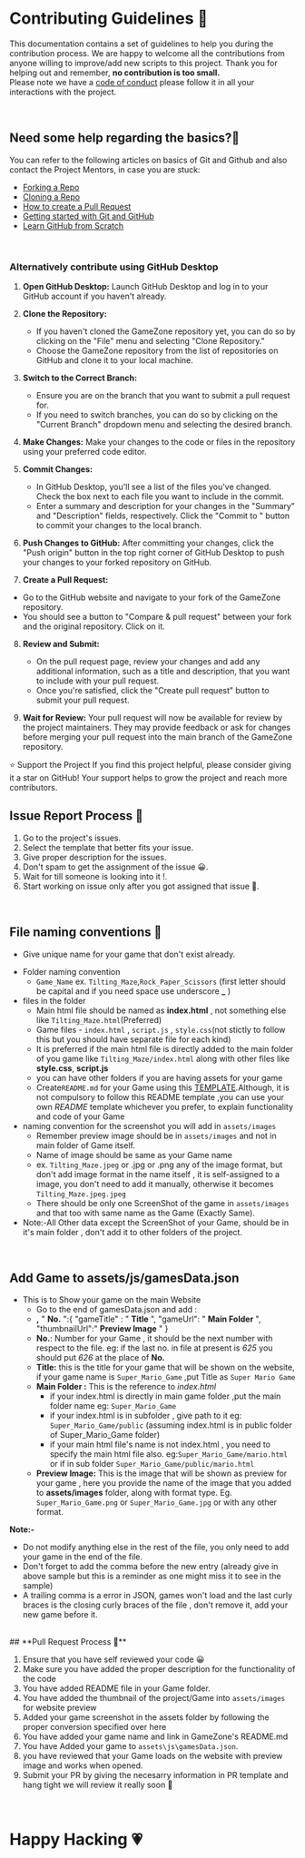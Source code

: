 # **Contributing Guidelines** 📄

This documentation contains a set of guidelines to help you during the contribution process.
We are happy to welcome all the contributions from anyone willing to improve/add new scripts to this project.
Thank you for helping out and remember, **no contribution is too small.**
<br>
Please note we have a [code of conduct](CODE_OF_CONDUCT.md)  please follow it in all your interactions with the project.



<br>

## **Need some help regarding the basics?🤔**


You can refer to the following articles on basics of Git and Github and also contact the Project Mentors,
in case you are stuck:

- [Forking a Repo](https://help.github.com/en/github/getting-started-with-github/fork-a-repo)
- [Cloning a Repo](https://help.github.com/en/desktop/contributing-to-projects/creating-an-issue-or-pull-request)
- [How to create a Pull Request](https://opensource.com/article/19/7/create-pull-request-github)
- [Getting started with Git and GitHub](https://towardsdatascience.com/getting-started-with-git-and-github-6fcd0f2d4ac6)
- [Learn GitHub from Scratch](https://lab.github.com/githubtraining/introduction-to-github)

<br>

### Alternatively contribute using GitHub Desktop

1. **Open GitHub Desktop:**
   Launch GitHub Desktop and log in to your GitHub account if you haven't already.

2. **Clone the Repository:**
   - If you haven't cloned the GameZone repository yet, you can do so by clicking on the "File" menu and selecting "Clone Repository."
   - Choose the GameZone repository from the list of repositories on GitHub and clone it to your local machine.

3. **Switch to the Correct Branch:**
   - Ensure you are on the branch that you want to submit a pull request for.
   - If you need to switch branches, you can do so by clicking on the "Current Branch" dropdown menu and selecting the desired branch.

4. **Make Changes:**
   Make your changes to the code or files in the repository using your preferred code editor.

5. **Commit Changes:**
   - In GitHub Desktop, you'll see a list of the files you've changed. Check the box next to each file you want to include in the commit.
   - Enter a summary and description for your changes in the "Summary" and "Description" fields, respectively. Click the "Commit to <branch-name>" button to commit your changes to the local branch.

6. **Push Changes to GitHub:**
   After committing your changes, click the "Push origin" button in the top right corner of GitHub Desktop to push your changes to your forked repository on GitHub.

7. **Create a Pull Request:**
  - Go to the GitHub website and navigate to your fork of the GameZone repository.
  - You should see a button to "Compare & pull request" between your fork and the original repository. Click on it.

8. **Review and Submit:**
   - On the pull request page, review your changes and add any additional information, such as a title and description, that you want to include with your pull request.
   - Once you're satisfied, click the "Create pull request" button to submit your pull request.

9. **Wait for Review:**
    Your pull request will now be available for review by the project maintainers. They may provide feedback or ask for changes before merging your pull request into the main branch of the GameZone repository.

⭐️ Support the Project
If you find this project helpful, please consider giving it a star on GitHub! Your support helps to grow the project and reach more contributors.

## **Issue Report Process 📌**

1. Go to the project's issues.
2. Select the template that better fits your issue.
3. Give proper description for the issues.
4. Don't spam to get the assignment of the issue 😀.
5. Wait for till someone is looking into it !.
6. Start working on issue only after you got assigned that issue 🚀.

<br>

## **File naming conventions 📁**
- Give unique name for your game that don't exist already. 
* Folder naming convention
    - ```Game_Name```  ex.  ```Tilting_Maze```,```Rock_Paper_Scissors``` (first letter should be capital and if you need space use underscore **_** )      
* files in the folder 
    - Main html file should be named as **index.html** , not something else like ```Tilting_Maze.html```(Preferred)
    - Game files - ```index.html``` , ```script.js``` , ```style.css```(not stictly to follow this but you should have separate file for each kind)
    - It is preferred if the main html file is directly added to the main folder of you game like ```Tilting_Maze/index.html``` along with other files like **style.css**, **script.js**
    - you can have other folders if you are having assets for your game 
    - Create```README.md``` for your Game using this [TEMPLATE](../Games/FOLDER_README_TEMPLATE.md).Although, it is not compulsory to follow this README template ,you can use your own *README* template whichever you prefer, to explain functionality and code of your Game
* naming convention for the screenshot you will add in ```assets/images```
    - Remember preview image should be in ```assets/images``` and not in main folder of Game itself.
    - Name of image should be same as your Game name
    - ex. ```Tilting_Maze.jpeg``` or .jpg or .png any of the image format, but don't add image format in the name itself , it is self-assigned to a image, you don't need to add it manually, otherwise it becomes ```Tilting_Maze.jpeg.jpeg```
    - There should be only one ScreenShot of the game in ```assets/images``` and that too with same name as the Game (Exactly Same).
* Note:-All Other data except the ScreenShot of your Game, should be in it's main folder , don't add it to other folders of the project.

<br>


## Add Game to assets/js/gamesData.json

* This is to Show your game on the main Website
   - Go to the end of gamesData.json and add :
   - **,**
         " **No.** ":{
            "gameTitle" : " **Title** ",
            "gameUrl": " **Main Folder** ",
            "thumbnailUrl":" **Preview Image** " 
         }
   - **No.**: Number for your Game , it should be the next number with respect to the file. eg: if the last no. in file at present is *625* you should put *626* at the place of **No.**
   - **Title:** this is the title for your game that will be shown on the website, if your game name is ```Super_Mario_Game``` ,put Title as ```Super Mario Game```
   - **Main Folder :** This is the reference to *index.html* 
      - if your index.html is directly in main game folder ,put the main folder name eg: ```Super_Mario_Game```
      - if your index.html is in subfolder , give path to it 
      eg: ```Super_Mario_Game/public``` (assuming index.html is in public folder of Super_Mario_Game folder)
      - if your main html file's name is not index.html , you need to specify the main html file also. eg:```Super_Mario_Game/mario.html``` or if in sub folder ```Super_Mario_Game/public/mario.html```
   - **Preview Image:** This is the image that will be shown as preview for your game , here you provide the name of the image that you added to **assets/images** folder, along with format type. Eg. ```Super_Mario_Game.png``` or ```Super_Mario_Game.jpg``` or with any other format.

**Note:-** 
   
   -  Do not modify anything else in the rest of the file, you only need to add your game in the end of the file. 
   - Don't forget to add the comma before the new entry (already give in above sample but this is a reminder as one might miss it to see in the sample)
   - A trailing comma is a error in JSON, games won't load and the last curly braces is the closing curly braces of the file , don't remove it, add your new game before it.
<br>
## **Pull Request Process 🚀**

1. Ensure that you have self reviewed your code 😀
2. Make sure you have added the proper description for the functionality of the code
3. You have added README file in your Game folder.
4. You have added the thumbnail of the project/Game into ```assets/images``` for website preview
5. Added your game screenshot in the assets folder by following the proper conversion specified over here
6. You have added your game name and link in GameZone's README.md
7. You have Added your game to ```assets\js\gamesData.json```.
8. you have reviewed that your Game loads on the website with preview image and works when opened.
9. Submit your PR by giving the necesarry information in PR template and hang tight we will review it really soon 🚀

<br>

# **Happy Hacking 💗** 

